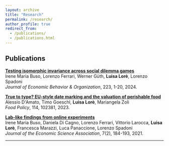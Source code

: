 ```yaml
---
layout: archive
title: "Research"
permalink: /research/
author_profile: true
redirect_from:
  - /publications/
  - /publications.html
---
```


<!--## Job Market Paper

**[Title of Your JMP](files/jmp.pdf)**  
*Abstract*: Brief description of the paper (2-3 sentences about what you study and main findings).

--- -->

## Publications

**[Testing isomorphic invariance across social dilemma games](https://doi.org/10.1016/j.jebo.2024.04.024)**  
Irene Maria Buso, Lorenzo Ferrari, Werner Güth, **Luisa Lorè**, Lorenzo Spadoni  
*Journal of Economic Behavior & Organization*, 223, 1-20, 2024.

**[True to type? EU-style date marking and the valuation of perishable food](https://doi.org/10.1016/j.foodpol.2022.102381)**  
Alessio D'Amato, Timo Goeschl, **Luisa Lorè**, Mariangela Zoli  
*Food Policy*, 114, 102381, 2023.

**[Lab-like findings from online experiments](https://doi.org/10.1007/s40881-021-00114-8)**  
Irene Maria Buso, Daniela Di Cagno, Lorenzo Ferrari, Vittorio Larocca, **Luisa Lorè**, Francesca Marazzi, Luca Panaccione, Lorenzo Spadoni  
*Journal of the Economic Science Association*, 7(2), 184-193, 2021.

---

<!-- ## Working Papers

**[Paper Title 1](files/paper1.pdf)**  
(with Co-Author Name)  
*Abstract*: Brief description...

**[Paper Title 2](files/paper2.pdf)**  
*Abstract*: Brief description...

--- -->

<!-- ## Work in Progress

**Project Title 1**  
(with Co-Author Name, if any)  
Brief description of the project.

**Project Title 2**  
Brief description of the project.

--- -->

<!-- ## Others

**Other projects or reports**

**Project Title**  
Brief description.

--- -->
